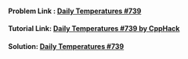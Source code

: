 
#### Problem Link : [Daily Temperatures #739](https://leetcode.com/problems/daily-temperatures/)
#### Tutorial Link: [Daily Temperatures #739 by CppHack](https://www.youtube.com/watch?v=t5iAzq0yG1I&ab_channel=CppHack)
#### Solution: [Daily Temperatures #739](temp.cpp)
